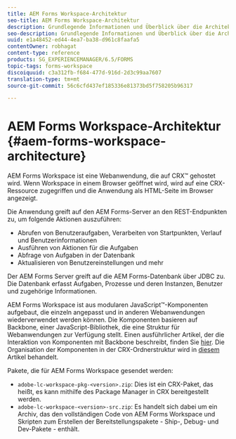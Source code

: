 ```yaml
---
title: AEM Forms Workspace-Architektur
seo-title: AEM Forms Workspace-Architektur
description: Grundlegende Informationen und Überblick über die Architektur von LiveCycle AEM Forms workspace.
seo-description: Grundlegende Informationen und Überblick über die Architektur von LiveCycle AEM Forms workspace.
uuid: e1a48452-ed44-4ea7-ba38-d961c8faafa5
contentOwner: robhagat
content-type: reference
products: SG_EXPERIENCEMANAGER/6.5/FORMS
topic-tags: forms-workspace
discoiquuid: c3a312fb-f684-477d-916d-2d3c99aa7607
translation-type: tm+mt
source-git-commit: 56c6cfd437ef185336e81373bd5f758205b96317

---
```



# AEM Forms Workspace-Architektur {#aem-forms-workspace-architecture}

AEM Forms Workspace ist eine Webanwendung, die auf CRX™ gehostet wird. Wenn Workspace in einem Browser geöffnet wird, wird auf eine CRX-Ressource zugegriffen und die Anwendung als HTML-Seite im Browser angezeigt.

Die Anwendung greift auf den AEM Forms-Server an den REST-Endpunkten zu, um folgende Aktionen auszuführen:

* Abrufen von Benutzeraufgaben, Verarbeiten von Startpunkten, Verlauf und Benutzerinformationen
* Ausführen von Aktionen für die Aufgaben
* Abfrage von Aufgaben in der Datenbank
* Aktualisieren von Benutzereinstellungen und mehr

Der AEM Forms Server greift auf die AEM Forms-Datenbank über JDBC zu. Die Datenbank erfasst Aufgaben, Prozesse und deren Instanzen, Benutzer und zugehörige Informationen.

AEM Forms Workspace ist aus modularen JavaScript™-Komponenten aufgebaut, die einzeln angepasst und in anderen Webanwendungen wiederverwendet werden können. Die Komponenten basieren auf Backbone, einer JavaScript-Bibliothek, die eine Struktur für Webanwendungen zur Verfügung stellt. Einen ausführlicher Artikel, der die Interaktion von Komponenten mit Backbone beschreibt, finden Sie [hier](/help/forms/using/backbone-interaction.md). Die Organisation der Komponenten in der CRX-Ordnerstruktur wird in [diesem](/help/forms/using/folder-structure.md) Artikel behandelt.

Pakete, die für AEM Forms Workspace gesendet werden:

* `adobe-lc-workspace-pkg-<version>.zip`: Dies ist ein CRX-Paket, das heißt, es kann mithilfe des Package Manager in CRX bereitgestellt werden.
* `adobe-lc-workspace-<version>-src.zip`: Es handelt sich dabei um ein Archiv, das den vollständigen Code von AEM Forms Workspace und Skripten zum Erstellen der Bereitstellungspakete - Ship-, Debug- und Dev-Pakete - enthält.
